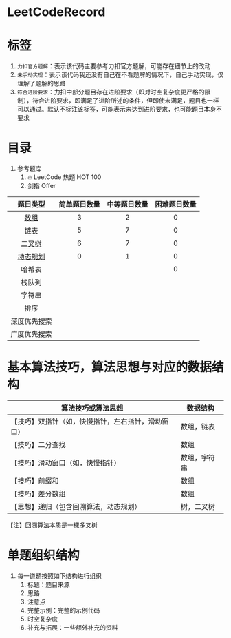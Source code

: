 # LeetCodeRecord
# 标签
1. ```力扣官方题解```：表示该代码主要参考力扣官方题解，可能存在细节上的改动
2. ```未手动实现```：表示该代码我还没有自己在不看题解的情况下，自己手动实现，仅理解了题解的思路
3. ```符合进阶要求```：力扣中部分题目存在进阶要求（即对时空复杂度更严格的限制），符合进阶要求，即满足了进阶所述的条件，但即使未满足，题目也一样可以通过。默认不标注该标签，可能表示未达到进阶要求，也可能题目本身不要求

# 目录

1. 参考题库
   1. 🔥 LeetCode 热题 HOT 100
   1. 剑指 Offer

|                           题目类型                           | 简单题目数量 | 中等题目数量 | 困难题目数量 |
| :----------------------------------------------------------: | :----------: | :----------: | :----------: |
| [数组](https://github.com/Eternaldeath/LeetCodeRecord/blob/master/Array.md) |      3       |      2       |      0       |
| [链表](https://github.com/Eternaldeath/LeetCodeRecord/blob/master/List.md) |      5       |      7       |      0       |
| [二叉树](https://github.com/Eternaldeath/LeetCodeRecord/blob/master/Binary_tree.md) |      6       |      7       |      0       |
| [动态规划](https://github.com/Eternaldeath/LeetCodeRecord/blob/master/Dynamic_Programming.md) |      0       |      1       |      0       |
|                            哈希表                            |              |              |      0       |
|                            栈队列                            |              |              |              |
|                            字符串                            |              |              |              |
|                             排序                             |              |              |              |
|                         深度优先搜索                         |              |              |              |
|                         广度优先搜索                         |              |              |              |

# 基本算法技巧，算法思想与对应的数据结构

| 算法技巧或算法思想                                 | 数据结构     |
| -------------------------------------------------- | ------------ |
| 【技巧】双指针（如，快慢指针，左右指针，滑动窗口） | 数组，链表   |
| 【技巧】二分查找                                   | 数组         |
| 【技巧】滑动窗口（如，快慢指针）                   | 数组，字符串 |
| 【技巧】前缀和                                     | 数组         |
| 【技巧】差分数组                                   | 数组         |
| 【思想】递归（包含回溯算法，动态规划）             | 树，二叉树   |

【注】回溯算法本质是一棵多叉树

# 单题组织结构

1. 每一道题按照如下结构进行组织
   1. 标题：题目来源
   2. 思路
   3. 注意点
   4. 完整示例：完整的示例代码
   5. 时空复杂度
   6. 补充与拓展：一些额外补充的资料
